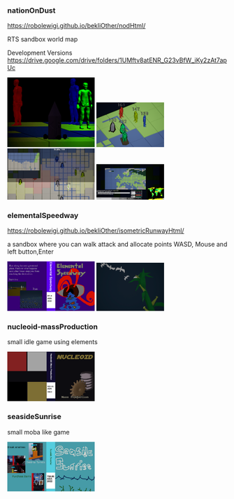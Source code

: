 ### nationOnDust
https://robolewigi.github.io/bekliOther/nodHtml/

RTS sandbox world map

Development Versions https://drive.google.com/drive/folders/1UMftv8atENR_G23vBfW_iKy2zAt7apUc

<p>
  <img src="images/nod1.png" alt="Example 6" width="200"/>
  <img src="images/nod2.png" alt="Example 5" width="155"/>
  <img src="images/nod3.png" alt="Example 3" width="200"/>
  <img src="images/nod4.png" alt="Example 4" width="155"/>
</p>

### elementalSpeedway
https://robolewigi.github.io/bekliOther/isometricRunwayHtml/

a sandbox where you can walk attack and allocate points
WASD, Mouse and left button,Enter

<p>
  <img src="images/es1.png" alt="Example 1" width="200"/>
  <img src="images/es2.png" alt="Example 2" width="155"/>
</p>

### nucleoid-massProduction

small idle game using elements

<p>
  <img src="images/n-MP1.png" alt="Example 7" width="200"/>
</p>

### seasideSunrise

small moba like game

<p>
  <img src="images/ss1.png" alt="Example 8" width="200"/>
</p>
